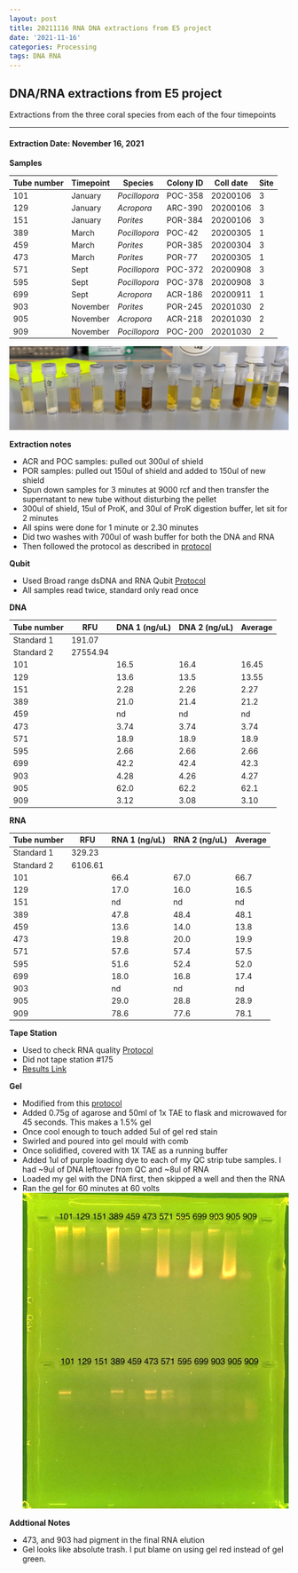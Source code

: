 ```yaml
---
layout: post
title: 20211116 RNA DNA extractions from E5 project
date: '2021-11-16'
categories: Processing
tags: DNA RNA
---
```


## DNA/RNA extractions from E5 project

Extractions from the three coral species from each of the four timepoints

---

#### Extraction Date: November 16, 2021 
**Samples**

| Tube number 	| Timepoint	   	| Species	    | Colony ID 	| Coll date		| Site       	|
|-------------	|------------	|-------------	|-------------	|-------------	|-------------	|
| 101		 	| January	 	| *Pocillopora*	| POC-358      	| 20200106   	| 3				|
| 129			| January	 	| *Acropora*	| ARC-390	    | 20200106		| 3				|
| 151		 	| January	  	| *Porites*		| POR-384    	| 20200106  	| 3				|
| 389		 	| March		 	| *Pocillopora*	| POC-42    	| 20200305   	| 1				|
| 459			| March 		| *Porites*		| POR-385	    | 20200304		| 3				|
| 473		 	| March	  		| *Porites*		| POR-77	   	| 20200305  	| 1				|
| 571		 	| Sept		 	| *Pocillopora*	| POC-372     	| 20200908   	| 3				|
| 595			| Sept	 		| *Pocillopora*	| POC-378	    | 20200908		| 3				|
| 699		 	| Sept		  	| *Acropora*	| ACR-186    	| 20200911  	| 1				|
| 903		 	| November	 	| *Porites*		| POR-245	   	| 20201030   	| 2				|
| 905			| November	 	| *Acropora*	| ACR-218	    | 20201030		| 2				|
| 909		 	| November	  	| *Pocillopora*	| POC-200    	| 20201030  	| 2				|


![20211116_samples.jpg](https://github.com/Kterpis/Putnam_Lab_Notebook/blob/master/images/samples/20211116_samples.jpg?raw=true)


**Extraction notes**
 - ACR and POC samples: pulled out 300ul of shield
 - POR samples: pulled out 150ul of shield and added to 150ul of new shield 
 - Spun down samples for 3 minutes at 9000 rcf and then transfer the supernatant to new tube without disturbing the pellet
 - 300ul of shield, 15ul of ProK, and 30ul of ProK digestion buffer, let sit for 2 minutes
 - All spins were done for 1 minute or 2.30 minutes
 - Did two washes with 700ul of wash buffer for both the DNA and RNA
 - Then followed the protocol as described in [protocol](https://github.com/emmastrand/EmmaStrand_Notebook/blob/master/_posts/2019-05-31-Zymo-Duet-RNA-DNA-Extraction-Protocol.md)


**Qubit**
 - Used Broad range dsDNA and RNA Qubit [Protocol](https://meschedl.github.io/MESPutnam_Open_Lab_Notebook/Qubit-Protocol/)
 - All samples read twice, standard only read once
 
**DNA**

| Tube number 	| RFU		   	| DNA 1 (ng/uL) | DNA 2 (ng/uL) | Average     	|
|-------------	|------------	|-------------	|-------------	|-------------	|
| Standard 1  	| 191.07	 	| 		      	| 		      	|	         	|
| Standard 2 	| 27554.94	 	| 		    	| 		    	| 	        	|
| 101		 	|		     	| 16.5	     	| 16.4	     	| 16.45        	|
| 129		 	| 			   	| 13.6  	    | 13.5        	| 13.55			|
| 151		  	|		     	| 2.28 	      	| 2.26        	| 2.27       	|
| 389		 	| 			   	| 21.0       	| 21.4       	| 21.2     		|
| 459		  	|		     	| nd	      	| nd         	| nd        	|
| 473		 	| 			   	| 3.74      	| 3.74	      	| 3.74       	|
| 571		  	|		     	| 18.9       	| 18.9        	| 18.9       	|
| 595		 	| 			   	| 2.66       	| 2.66         	| 2.66      	|
| 699		  	|		     	| 42.2  	    | 42.4         	| 42.3        	|
| 903		 	| 			   	| 4.28        	| 4.26        	| 4.27        	|
| 905		  	|		     	| 62.0      	| 62.2      	| 62.1       	|
| 909		 	| 			   	| 3.12       	| 3.08         	| 3.10       	|


**RNA**


| Tube number 	| RFU		   	| RNA 1 (ng/uL) | RNA 2 (ng/uL) | Average     	|
|-------------	|------------	|-------------	|-------------	|-------------	|
| Standard 1  	| 329.23	 	| 		      	| 		      	|	         	|
| Standard 2 	| 6106.61	 	| 		    	| 		    	| 	        	|
| 101		 	|		     	| 66.4	     	| 67.0	     	| 66.7        	|
| 129		 	| 			   	| 17.0  	    | 16.0        	| 16.5			|
| 151		  	|		     	| nd 	      	| nd        	| nd	       	|
| 389		 	| 			   	| 47.8       	| 48.4       	| 48.1     		|
| 459		  	|		     	| 13.6      	| 14.0         	| 13.8        	|
| 473		 	| 			   	| 19.8      	| 20.0	      	| 19.9       	|
| 571		  	|		     	| 57.6       	| 57.4        	| 57.5       	|
| 595		 	| 			   	| 51.6       	| 52.4         	| 52.0      	|
| 699		  	|		     	| 18.0  	    | 16.8         	| 17.4        	|
| 903		 	| 			   	| nd        	| nd        	| nd        	|
| 905		  	|		     	| 29.0      	| 28.8      	| 28.9       	|
| 909		 	| 			   	| 78.6       	| 77.6         	| 78.1       	|


**Tape Station**
 - Used to check RNA quality [Protocol](https://meschedl.github.io/MESPutnam_Open_Lab_Notebook/RNA-TapeStation-Protocol/)
 - Did not tape station #175
  - [Results Link](https://github.com/Kterpis/Putnam_Lab_Notebook/blob/1defdcfff627dfbdb4be46c80ef987313f66ec8f/images/tape_station/2021-11-16%20-%2014.49.31.pdf)

**Gel**
 - Modified from this [protocol](https://meschedl.github.io/MESPutnam_Open_Lab_Notebook/Gel-Protocol/)
 - Added 0.75g of agarose and 50ml of 1x TAE to flask and microwaved for 45 seconds. This makes a 1.5% gel
 - Once cool enough to touch added 5ul of gel red stain
 - Swirled and poured into gel mould with comb
 - Once solidified, covered with 1X TAE as a running buffer
 - Added 1ul of purple loading dye to each of my QC strip tube samples. I had ~9ul of DNA leftover from QC and ~8ul of RNA
 - Loaded my gel with the DNA first, then skipped a well and then the RNA
 - Ran the gel for 60 minutes at 60 volts
 ![20211116_gel.jpg](https://github.com/Kterpis/Putnam_Lab_Notebook/blob/master/images/gels/20211116_gel.jpg?raw=true)
 
 **Addtional Notes**
  - 473, and 903 had pigment in the final RNA elution
  - Gel looks like absolute trash. I put blame on using gel red instead of gel green.

